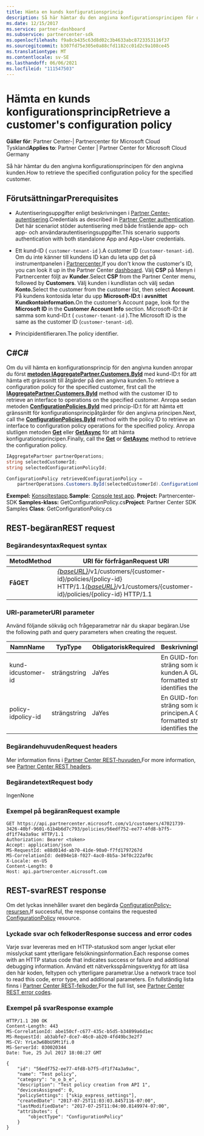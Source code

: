 ```yaml
---
title: Hämta en kunds konfigurationsprincip
description: Så här hämtar du den angivna konfigurationsprincipen för den angivna kunden.
ms.date: 12/15/2017
ms.service: partner-dashboard
ms.subservice: partnercenter-sdk
ms.openlocfilehash: f9a8cb435c63d8d02c3b4633abc8723353116f37
ms.sourcegitcommit: b307fd75e305e0a88cfd1182cc01d2c9a108ce45
ms.translationtype: MT
ms.contentlocale: sv-SE
ms.lasthandoff: 06/06/2021
ms.locfileid: "111547503"
---
```

# <a name="retrieve-a-customers-configuration-policy"></a><span data-ttu-id="e4a4f-103">Hämta en kunds konfigurationsprincip</span><span class="sxs-lookup"><span data-stu-id="e4a4f-103">Retrieve a customer's configuration policy</span></span>

<span data-ttu-id="e4a4f-104">**Gäller för**: Partner Center-| Partnercenter för Microsoft Cloud Tyskland</span><span class="sxs-lookup"><span data-stu-id="e4a4f-104">**Applies to**: Partner Center | Partner Center for Microsoft Cloud Germany</span></span>

<span data-ttu-id="e4a4f-105">Så här hämtar du den angivna konfigurationsprincipen för den angivna kunden.</span><span class="sxs-lookup"><span data-stu-id="e4a4f-105">How to retrieve the specified configuration policy for the specified customer.</span></span>

## <a name="prerequisites"></a><span data-ttu-id="e4a4f-106">Förutsättningar</span><span class="sxs-lookup"><span data-stu-id="e4a4f-106">Prerequisites</span></span>

- <span data-ttu-id="e4a4f-107">Autentiseringsuppgifter enligt beskrivningen i [Partner Center-autentisering](partner-center-authentication.md).</span><span class="sxs-lookup"><span data-stu-id="e4a4f-107">Credentials as described in [Partner Center authentication](partner-center-authentication.md).</span></span> <span data-ttu-id="e4a4f-108">Det här scenariot stöder autentisering med både fristående app- och app- och användarautentiseringsuppgifter.</span><span class="sxs-lookup"><span data-stu-id="e4a4f-108">This scenario supports authentication with both standalone App and App+User credentials.</span></span>

- <span data-ttu-id="e4a4f-109">Ett kund-ID ( `customer-tenant-id` ).</span><span class="sxs-lookup"><span data-stu-id="e4a4f-109">A customer ID (`customer-tenant-id`).</span></span> <span data-ttu-id="e4a4f-110">Om du inte känner till kundens ID kan du leta upp det på instrumentpanelen i [Partnercenter.](https://partner.microsoft.com/dashboard)</span><span class="sxs-lookup"><span data-stu-id="e4a4f-110">If you don't know the customer's ID, you can look it up in the Partner Center [dashboard](https://partner.microsoft.com/dashboard).</span></span> <span data-ttu-id="e4a4f-111">Välj **CSP** på Menyn i Partnercenter följt av **Kunder**.</span><span class="sxs-lookup"><span data-stu-id="e4a4f-111">Select **CSP** from the Partner Center menu, followed by **Customers**.</span></span> <span data-ttu-id="e4a4f-112">Välj kunden i kundlistan och välj sedan **Konto.**</span><span class="sxs-lookup"><span data-stu-id="e4a4f-112">Select the customer from the customer list, then select **Account**.</span></span> <span data-ttu-id="e4a4f-113">På kundens kontosida letar du upp **Microsoft-ID:t** i **avsnittet Kundkontoinformation.**</span><span class="sxs-lookup"><span data-stu-id="e4a4f-113">On the customer’s Account page, look for the **Microsoft ID** in the **Customer Account Info** section.</span></span> <span data-ttu-id="e4a4f-114">Microsoft-ID:t är samma som kund-ID:t ( `customer-tenant-id` ).</span><span class="sxs-lookup"><span data-stu-id="e4a4f-114">The Microsoft ID is the same as the customer ID  (`customer-tenant-id`).</span></span>

- <span data-ttu-id="e4a4f-115">Principidentifieraren.</span><span class="sxs-lookup"><span data-stu-id="e4a4f-115">The policy identifier.</span></span>

## <a name="c"></a><span data-ttu-id="e4a4f-116">C\#</span><span class="sxs-lookup"><span data-stu-id="e4a4f-116">C\#</span></span>

<span data-ttu-id="e4a4f-117">Om du vill hämta en konfigurationsprincip för den angivna kunden anropar du först [**metoden IAggregatePartner.Customers.ById**](/dotnet/api/microsoft.store.partnercenter.customers.icustomercollection.byid) med kund-ID:t för att hämta ett gränssnitt till åtgärder på den angivna kunden.</span><span class="sxs-lookup"><span data-stu-id="e4a4f-117">To retrieve a configuration policy for the specified customer, first call the [**IAggregatePartner.Customers.ById**](/dotnet/api/microsoft.store.partnercenter.customers.icustomercollection.byid) method with the customer ID to retrieve an interface to operations on the specified customer.</span></span> <span data-ttu-id="e4a4f-118">Anropa sedan metoden [**ConfigurationPolicies.ById**](/dotnet/api/microsoft.store.partnercenter.devicesdeployment.iconfigurationpolicycollection.byid) med princip-ID:t för att hämta ett gränssnitt för konfigurationsprincipåtgärder för den angivna principen.</span><span class="sxs-lookup"><span data-stu-id="e4a4f-118">Next, call the [**ConfigurationPolicies.ById**](/dotnet/api/microsoft.store.partnercenter.devicesdeployment.iconfigurationpolicycollection.byid) method with the policy ID to retrieve an interface to configuration policy operations for the specified policy.</span></span> <span data-ttu-id="e4a4f-119">Anropa slutligen metoden [**Get**](/dotnet/api/microsoft.store.partnercenter.devicesdeployment.iconfigurationpolicy.get) eller [**GetAsync**](/dotnet/api/microsoft.store.partnercenter.devicesdeployment.iconfigurationpolicy.getasync) för att hämta konfigurationsprincipen.</span><span class="sxs-lookup"><span data-stu-id="e4a4f-119">Finally, call the [**Get**](/dotnet/api/microsoft.store.partnercenter.devicesdeployment.iconfigurationpolicy.get) or [**GetAsync**](/dotnet/api/microsoft.store.partnercenter.devicesdeployment.iconfigurationpolicy.getasync) method to retrieve the configuration policy.</span></span>

``` csharp
IAggregatePartner partnerOperations;
string selectedCustomerId;
string selectedConfigurationPolicyId;

ConfigurationPolicy retrievedConfigurationPolicy =
    partnerOperations.Customers.ById(selectedCustomerId).ConfigurationPolicies.ById(selectedConfigurationPolicyId).Get();
```

<span data-ttu-id="e4a4f-120">**Exempel:** [Konsoltestapp](console-test-app.md).</span><span class="sxs-lookup"><span data-stu-id="e4a4f-120">**Sample**: [Console test app](console-test-app.md).</span></span> <span data-ttu-id="e4a4f-121">**Project:** Partnercenter-SDK **Samples-klass:** GetConfigurationPolicy.cs</span><span class="sxs-lookup"><span data-stu-id="e4a4f-121">**Project**: Partner Center SDK Samples **Class**: GetConfigurationPolicy.cs</span></span>

## <a name="rest-request"></a><span data-ttu-id="e4a4f-122">REST-begäran</span><span class="sxs-lookup"><span data-stu-id="e4a4f-122">REST request</span></span>

### <a name="request-syntax"></a><span data-ttu-id="e4a4f-123">Begärandesyntax</span><span class="sxs-lookup"><span data-stu-id="e4a4f-123">Request syntax</span></span>

| <span data-ttu-id="e4a4f-124">Metod</span><span class="sxs-lookup"><span data-stu-id="e4a4f-124">Method</span></span>  | <span data-ttu-id="e4a4f-125">URI för förfrågan</span><span class="sxs-lookup"><span data-stu-id="e4a4f-125">Request URI</span></span>                                                                                          |
|---------|------------------------------------------------------------------------------------------------------|
| <span data-ttu-id="e4a4f-126">**Få**</span><span class="sxs-lookup"><span data-stu-id="e4a4f-126">**GET**</span></span> | <span data-ttu-id="e4a4f-127">[*{baseURL}*](partner-center-rest-urls.md)/v1/customers/{customer-id}/policies/{policy-id} HTTP/1.1</span><span class="sxs-lookup"><span data-stu-id="e4a4f-127">[*{baseURL}*](partner-center-rest-urls.md)/v1/customers/{customer-id}/policies/{policy-id} HTTP/1.1</span></span> |

### <a name="uri-parameter"></a><span data-ttu-id="e4a4f-128">URI-parameter</span><span class="sxs-lookup"><span data-stu-id="e4a4f-128">URI parameter</span></span>

<span data-ttu-id="e4a4f-129">Använd följande sökväg och frågeparametrar när du skapar begäran.</span><span class="sxs-lookup"><span data-stu-id="e4a4f-129">Use the following path and query parameters when creating the request.</span></span>

| <span data-ttu-id="e4a4f-130">Namn</span><span class="sxs-lookup"><span data-stu-id="e4a4f-130">Name</span></span>        | <span data-ttu-id="e4a4f-131">Typ</span><span class="sxs-lookup"><span data-stu-id="e4a4f-131">Type</span></span>   | <span data-ttu-id="e4a4f-132">Obligatorisk</span><span class="sxs-lookup"><span data-stu-id="e4a4f-132">Required</span></span> | <span data-ttu-id="e4a4f-133">Beskrivning</span><span class="sxs-lookup"><span data-stu-id="e4a4f-133">Description</span></span>                                           |
|-------------|--------|----------|-------------------------------------------------------|
| <span data-ttu-id="e4a4f-134">kund-id</span><span class="sxs-lookup"><span data-stu-id="e4a4f-134">customer-id</span></span> | <span data-ttu-id="e4a4f-135">sträng</span><span class="sxs-lookup"><span data-stu-id="e4a4f-135">string</span></span> | <span data-ttu-id="e4a4f-136">Ja</span><span class="sxs-lookup"><span data-stu-id="e4a4f-136">Yes</span></span>      | <span data-ttu-id="e4a4f-137">En GUID-formaterad sträng som identifierar kunden.</span><span class="sxs-lookup"><span data-stu-id="e4a4f-137">A GUID-formatted string that identifies the customer.</span></span> |
| <span data-ttu-id="e4a4f-138">policy-id</span><span class="sxs-lookup"><span data-stu-id="e4a4f-138">policy-id</span></span>   | <span data-ttu-id="e4a4f-139">sträng</span><span class="sxs-lookup"><span data-stu-id="e4a4f-139">string</span></span> | <span data-ttu-id="e4a4f-140">Ja</span><span class="sxs-lookup"><span data-stu-id="e4a4f-140">Yes</span></span>      | <span data-ttu-id="e4a4f-141">En GUID-formaterad sträng som identifierar principen.</span><span class="sxs-lookup"><span data-stu-id="e4a4f-141">A GUID-formatted string that identifies the policy.</span></span>   |

### <a name="request-headers"></a><span data-ttu-id="e4a4f-142">Begärandehuvuden</span><span class="sxs-lookup"><span data-stu-id="e4a4f-142">Request headers</span></span>

<span data-ttu-id="e4a4f-143">Mer information finns i [Partner Center REST-huvuden.](headers.md)</span><span class="sxs-lookup"><span data-stu-id="e4a4f-143">For more information, see [Partner Center REST headers](headers.md).</span></span>

### <a name="request-body"></a><span data-ttu-id="e4a4f-144">Begärandetext</span><span class="sxs-lookup"><span data-stu-id="e4a4f-144">Request body</span></span>

<span data-ttu-id="e4a4f-145">Ingen</span><span class="sxs-lookup"><span data-stu-id="e4a4f-145">None</span></span>

### <a name="request-example"></a><span data-ttu-id="e4a4f-146">Exempel på begäran</span><span class="sxs-lookup"><span data-stu-id="e4a4f-146">Request example</span></span>

```http
GET https://api.partnercenter.microsoft.com/v1/customers/47021739-3426-40bf-9601-61b4b6d7c793/policies/56edf752-ee77-4fd8-b7f5-df1f74a3a9ac HTTP/1.1
Authorization: Bearer <token>
Accept: application/json
MS-RequestId: e88d014d-ab70-41de-90a0-f7fd1797267d
MS-CorrelationId: de894e18-f027-4ac0-8b5a-34f0c222af0c
X-Locale: en-US
Content-Length: 0
Host: api.partnercenter.microsoft.com
```

## <a name="rest-response"></a><span data-ttu-id="e4a4f-147">REST-svar</span><span class="sxs-lookup"><span data-stu-id="e4a4f-147">REST response</span></span>

<span data-ttu-id="e4a4f-148">Om det lyckas innehåller svaret den begärda [ConfigurationPolicy-resursen.](device-deployment-resources.md#configurationpolicy)</span><span class="sxs-lookup"><span data-stu-id="e4a4f-148">If successful, the response contains the requested [ConfigurationPolicy](device-deployment-resources.md#configurationpolicy) resource.</span></span>

### <a name="response-success-and-error-codes"></a><span data-ttu-id="e4a4f-149">Lyckade svar och felkoder</span><span class="sxs-lookup"><span data-stu-id="e4a4f-149">Response success and error codes</span></span>

<span data-ttu-id="e4a4f-150">Varje svar levereras med en HTTP-statuskod som anger lyckat eller misslyckat samt ytterligare felsökningsinformation.</span><span class="sxs-lookup"><span data-stu-id="e4a4f-150">Each response comes with an HTTP status code that indicates success or failure and additional debugging information.</span></span> <span data-ttu-id="e4a4f-151">Använd ett nätverksspårningsverktyg för att läsa den här koden, feltypen och ytterligare parametrar.</span><span class="sxs-lookup"><span data-stu-id="e4a4f-151">Use a network trace tool to read this code, error type, and additional parameters.</span></span> <span data-ttu-id="e4a4f-152">En fullständig lista finns i [Partner Center REST-felkoder.](error-codes.md)</span><span class="sxs-lookup"><span data-stu-id="e4a4f-152">For the full list, see [Partner Center REST error codes](error-codes.md).</span></span>

### <a name="response-example"></a><span data-ttu-id="e4a4f-153">Exempel på svar</span><span class="sxs-lookup"><span data-stu-id="e4a4f-153">Response example</span></span>

```http
HTTP/1.1 200 OK
Content-Length: 443
MS-CorrelationId: abe150cf-c677-435c-b5d5-b34899a6d1ec
MS-RequestId: ab3abfe7-dce7-46c0-ab20-4fd49bc3e2f7
MS-CV: YrLe3w6BbUSMt1fi.0
MS-ServerId: 030020344
Date: Tue, 25 Jul 2017 18:08:27 GMT

{
    "id": "56edf752-ee77-4fd8-b7f5-df1f74a3a9ac",
    "name": "Test policy",
    "category": "o_o_b_e",
    "description": "Test policy creation from API 1",
    "devicesAssigned": 0,
    "policySettings": ["skip_express_settings"],
    "createdDate": "2017-07-25T11:03:03.8457116-07:00",
    "lastModifiedDate": "2017-07-25T11:04:00.8149974-07:00",
    "attributes": {
        "objectType": "ConfigurationPolicy"
    }
}
```
